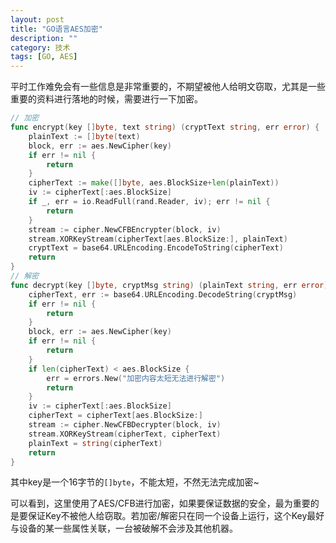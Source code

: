 ```yaml
---
layout: post
title: "GO语言AES加密"
description: ""
category: 技术
tags: [GO, AES]
---
```


平时工作难免会有一些信息是非常重要的，不期望被他人给明文窃取，尤其是一些重要的资料进行落地的时候，需要进行一下加密。

<!-- more -->

```go
// 加密
func encrypt(key []byte, text string) (cryptText string, err error) {
    plainText := []byte(text)
    block, err := aes.NewCipher(key)
    if err != nil {
        return
    }
    cipherText := make([]byte, aes.BlockSize+len(plainText))
    iv := cipherText[:aes.BlockSize]
    if _, err = io.ReadFull(rand.Reader, iv); err != nil {
        return
    }
    stream := cipher.NewCFBEncrypter(block, iv)
    stream.XORKeyStream(cipherText[aes.BlockSize:], plainText)
    cryptText = base64.URLEncoding.EncodeToString(cipherText)
    return
}
// 解密
func decrypt(key []byte, cryptMsg string) (plainText string, err error) {
    cipherText, err := base64.URLEncoding.DecodeString(cryptMsg)
    if err != nil {
        return
    }
    block, err := aes.NewCipher(key)
    if err != nil {
        return
    }
    if len(cipherText) < aes.BlockSize {
        err = errors.New("加密内容太短无法进行解密")
        return
    }
    iv := cipherText[:aes.BlockSize]
    cipherText = cipherText[aes.BlockSize:]
    stream := cipher.NewCFBDecrypter(block, iv)
    stream.XORKeyStream(cipherText, cipherText)
    plainText = string(cipherText)
    return
}
```

其中key是一个16字节的`[]byte`，不能太短，不然无法完成加密~

可以看到，这里使用了AES/CFB进行加密，如果要保证数据的安全，最为重要的是要保证Key不被他人给窃取。若加密/解密只在同一个设备上运行，这个Key最好与设备的某一些属性关联，一台被破解不会涉及其他机器。


